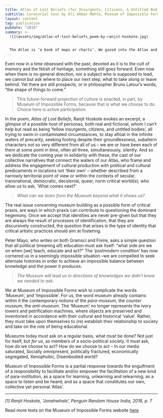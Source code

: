 ```yaml
---
title: Atlas of Lost Beliefs (for Insurgents, Citizens, & Untitled Bodies)
subtitle: Curatorial text by Ali Akbar Mehta, Museum of Impossible Forms, Helsinki
layout: content
tag: publication
pubdate: "2019"
summary: >-
  ![](assets/img/atlas-of-lost-beliefs_poem-by-ranjit-hoskote.jpg)


  The Atlas is ‘a book of maps or charts’. We gazed into the Atlas and dreamt of places we would like to visit. The Atlas was our window to strange and alien worlds, connected by an incomprehensible amount of water. Today, the Atlas as a portal, as a device for dreaming is a forgotten artefact, instead mired in historiographies and anthro-political readings of a world that was.
---
```

Even now in a time obsessed with the past, devoted as it is to the cult of memory and the fetish of heritage, something still goes forward. Even now when there is no general direction, nor a subject who is supposed to lead, we cannot but ask where to place our next step, what to take along or leave behind. Yet there are still prospects, or in philosopher Bruno Latour’s words, “the shape of things to come.”

> This future-forward projection of culture is enacted, in part, by Museum of Impossible Forms, because that is what we *choose* to do. Choice here is active participation.

In the poem, *Atlas of Lost Beliefs*, Ranjit Hoskote evokes an excerpt, a glimpse of a possible host of personas, both real and fictional, whom I can’t help but read as being ‘fellow insurgents, citizens, and untitled bodies’, all trying to swim in contaminated circumstances, to stay afloat in the infinite waters of precarity, seeking footing despite their groundlessness, subaltern characters not so very different from all of us – we are or have been each of them at some point in time, often all three, simultaneously, silently. And so we dedicate the coming year in solidarity with these, the cast of our collective narratives that connect the waters of our Atlas, who frame and address the engagement of cultural production with political and cultural predicaments in locations not ‘their own’ – whether described from a narrowly territorial point of view or within the contexts of secular, transnational, democratic, decolonial, queer, norm critical world(s); who allow us to ask, ‘What comes next?’

> *What can we learn from the Museum beyond what it shows us?*

The real issue concerning museum building as a possible form of critical praxis, are ways in which praxis can contribute to questioning the dominant hegemony. Once we accept that identities are never pre-given but that they are always the result of processes of identification, that they are discursively constructed, the question that arises is the type of identity that critical artistic practices should aim at fostering.

Peter Mayo, who writes on both Gramsci and Freire, asks a simple question that all political (meaning *all*) education must ask itself: “what side are we on when \[we] teach, educate and act?” The ‘postmodern condition’ has now cornered us in a seemingly impossible situation –we are compelled to seek alternate histories in order to achieve an impossible balance between knowledge and the power it produces.

> *The Museum will lead us in directions of knowledges we didn’t know we needed to ask.*

We at Museum of Impossible Forms wish to complicate the words ‘Museum’, and ‘Impossible’. For us, the word museum already contains within it the contemporary notions of the *para-museum*, the *counter museum*, the *anti-museum*. The ‘Museum’ no longer represents the ivory towers and petrification machines, where objects are preserved and inventoried in accordance with their cultural and historical ‘value’. Rather, they must take upon themselves to (re) establish their relationship to society and take on the role of being educational.

Museums today must ask on a regular basis, what must be done? Not just for itself, but *for us*, as members of a socio-political society. It must ask, how do we choose to act? How do we choose to act – In our media saturated, Socially omnipresent, politically fractured, economically segregated, Xenophobic, Disembodied world?

Museum of Impossible Forms is a partial response towards the engulfment of a responsibility to facilitate and/or empower the facilitation of a new kind of para-institution, as a space for learning, unlearning and relearning; as a space to listen and be heard; and as a space that constitutes our own, collective yet personal ‘Atlas’.



- - -

*\[1] Ranjit Hoskote, ‘Jonahwhale’, Penguin Random House India, 2018, p. 7*



Read more texts on the Museum of Impossible Forms website [here](https://museumofimpossibleforms.org/curatorial-theme-for-2019-2020)